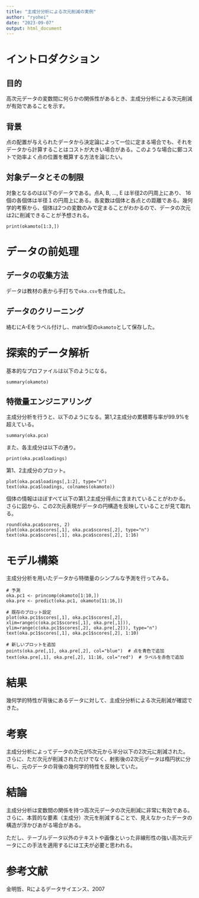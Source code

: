 ```yaml
---
title: "主成分分析による次元削減の実例"
author: "ryohei"
date: "2023-09-07"
output: html_document
---
```


# イントロダクション

## 目的

高次元データの変数間に何らかの関係性があるとき、主成分分析による次元削減が有効であることを示す。

## 背景

点の配置が与えられたデータから決定論によって一位に定まる場合でも、それをデータから計算することはコストが大きい場合がある。このような場合に鄭コストで効率よく点の位置を概算する方法を論じたい。

## 対象データとその制限

対象となるのは以下のデータである。点A, B, ..., E は半径2の円周上にあり、 16個の各個体は半径１の円周上にある。各変数は個体と各点との距離である。幾何学的考察から、個体は2つの変数のみで定まることがわかるので、データの次元は2に削減できることが予想される。

```{r okamoto}
print(okamoto[1:3,])
```

# データの前処理

## データの収集方法

データは教材の表から手打ちで`oka.csv`を作成した。

## データのクリーニング

絡むにA-Eをラベル付けし、matrix型の`okamoto`として保存した。

# 探索的データ解析

基本的なプロファイルは以下のようになる。

```{r okamoto}
summary(okamoto)
```

## 特徴量エンジニアリング

主成分分析を行うと、以下のようになる。第1,2主成分の累積寄与率が99.9%を超えている。

```{r oka.pca}
summary(oka.pca)

```

また、各主成分は以下の通り。

```{r}
print(oka.pca$loadings)
```

第1、2主成分のプロット。

```{r oka.pca okamoto}
plot(oka.pca$loadings[,1:2], type="n")
text(oka.pca$loadings, colnames(okamoto))
```

個体の情報はほぼすべて以下の第1,2主成分得点に含まれていることがわかる。さらに図から、この2次元表現がデータの円構造を反映していることが見て取れる。

```{r oka.pca}
round(oka.pca$scores, 2)
plot(oka.pca$scores[,1], oka.pca$scores[,2], type="n")
text(oka.pca$scores[,1], oka.pca$scores[,2], 1:16)
```

# モデル構築

主成分分析を用いたデータから特徴量のシンプルな予測を行ってみる。

```{r okamoto oka.pca}
# 予測
oka.pc1 <- princomp(okamoto[1:10,])
oka.pre <- predict(oka.pc1, okamoto[11:16,])

# 既存のプロット設定
plot(oka.pc1$scores[,1], oka.pc1$scores[,2], xlim=range(c(oka.pc1$scores[,1], oka.pre[,1])), ylim=range(c(oka.pc1$scores[,2], oka.pre[,2])), type="n")
text(oka.pc1$scores[,1], oka.pc1$scores[,2], 1:10)

# 新しいプロットを追加
points(oka.pre[,1], oka.pre[,2], col="blue")  # 点を青色で追加
text(oka.pre[,1], oka.pre[,2], 11:16, col="red")  # ラベルを赤色で追加
```

# 結果

幾何学的特性が背後にあるデータに対して、主成分分析による次元削減が確認できた。

# 考察

主成分分析によってデータの次元が5次元から半分以下の2次元に削減された。さらに、ただ次元が削減されただけでなく、射影後の2次元データは楕円状に分布し、元のデータの背後の幾何学的特性を反映していた。

# 結論

主成分分析は変数間の関係を持つ高次元データの次元削減に非常に有効である。さらに、本質的な要素（主成分）次元を削減することで、見えなかったデータの構造が浮かびあがる場合がある。

ただし、テーブルデータ以外のテキストや画像といった非線形性の強い高次元データにこの手法を適用するには工夫が必要と思われる。

# 参考文献

金明哲、Rによるデータサイエンス、2007
